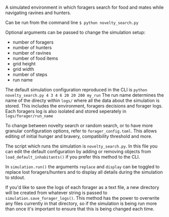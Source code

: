 A simulated environment in which foragers search for food and mates while navigating ravines and hunters.

Can be run from the command line
`$ python novelty_search.py`

Optional arguments can be passed to change the simulation setup: 
- number of foragers 
- number of hunters 
- number of ravines 
- number of food items 
- grid height 
- grid width
- number of steps
- run name

The default simulation configuration reproduced in the CLI is `python novelty_search.py 4 3 4 6 20 20 200 my_run`
The run name determines the name of the directy within `logs/` where all the data about the simulation is stored. This includes the environment, foragers decisions and forager logs. Each foragers log is also isolated and stored seperately in `logs/forager/run_name`

To change between novelty search or random search, or to have more granular configuration options, refer to `forager_config.toml`. This allows editing of initial hunger and bravery, compatibility threshold and more.

The script which runs the simulation is `novelty_search.py`. In this file you can edit the default configuration by adding or removing objects from `load_default_inhabitants()` if you prefer this method to the CLI. 

In `simulation.run()` the arguments `replace` and `display` can be toggled to replace lost foragers/hunters and to display all details during the simulation to stdout. 

If you'd like to save the logs of each forager as a text file, a new directory will be created from whatever string is passed to `simulation.save_forager_logs()`. This method has the power to overwrite any files currently in that directory, so if the simulation is being run more than once it's important to ensure that this is being changed each time. 